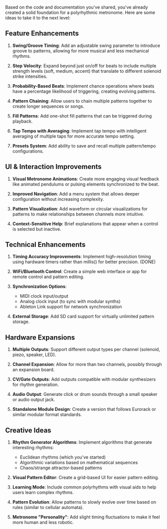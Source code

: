 Based on the code and documentation you've shared, you've already created a solid foundation for a polyrhythmic metronome. Here are some ideas to take it to the next level:

## Feature Enhancements

1. **Swing/Groove Timing**: Add an adjustable swing parameter to introduce groove to patterns, allowing for more musical and less mechanical rhythms.

2. **Step Velocity**: Expand beyond just on/off for beats to include multiple strength levels (soft, medium, accent) that translate to different solenoid strike intensities.

3. **Probability-Based Beats**: Implement chance operations where beats have a percentage likelihood of triggering, creating evolving patterns.

4. **Pattern Chaining**: Allow users to chain multiple patterns together to create longer sequences or songs.

5. **Fill Patterns**: Add one-shot fill patterns that can be triggered during playback.

6. **Tap Tempo with Averaging**: Implement tap tempo with intelligent averaging of multiple taps for more accurate tempo setting.

7. **Presets System**: Add ability to save and recall multiple pattern/tempo configurations.

## UI & Interaction Improvements

1. **Visual Metronome Animations**: Create more engaging visual feedback like animated pendulums or pulsing elements synchronized to the beat.

2. **Improved Navigation**: Add a menu system that allows deeper configuration without increasing complexity.

3. **Pattern Visualization**: Add waveform or circular visualizations for patterns to make relationships between channels more intuitive.

4. **Context-Sensitive Help**: Brief explanations that appear when a control is selected but inactive.

## Technical Enhancements

1. **Timing Accuracy Improvements**: Implement high-resolution timing using hardware timers rather than millis() for better precision. (DONE)

2. **WiFi/Bluetooth Control**: Create a simple web interface or app for remote control and pattern editing.

3. **Synchronization Options**:

   - MIDI clock input/output
   - Analog clock input (to sync with modular synths)
   - Ableton Link support for network synchronization

4. **External Storage**: Add SD card support for virtually unlimited pattern storage.

## Hardware Expansions

1. **Multiple Outputs**: Support different output types per channel (solenoid, piezo, speaker, LED).

2. **Channel Expansion**: Allow for more than two channels, possibly through an expansion board.

3. **CV/Gate Outputs**: Add outputs compatible with modular synthesizers for rhythm generation.

4. **Audio Output**: Generate click or drum sounds through a small speaker or audio output jack.

5. **Standalone Module Design**: Create a version that follows Eurorack or similar modular format standards.

## Creative Ideas

1. **Rhythm Generator Algorithms**: Implement algorithms that generate interesting rhythms:

   - Euclidean rhythms (which you've started)
   - Algorithmic variations based on mathematical sequences
   - Chaos/strange attractor-based patterns

2. **Visual Pattern Editor**: Create a grid-based UI for easier pattern editing.

3. **Learning Mode**: Include common polyrhythms with visual aids to help users learn complex rhythms.

4. **Pattern Evolution**: Allow patterns to slowly evolve over time based on rules (similar to cellular automata).

5. **Metronome "Personality"**: Add slight timing fluctuations to make it feel more human and less robotic.
